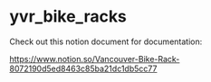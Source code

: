 # yvr_bike_racks

Check out this notion document for documentation:

https://www.notion.so/Vancouver-Bike-Rack-8072190d5ed8463c85ba21dc1db5cc77



